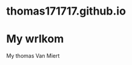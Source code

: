 # thomas171717.github.io

<!DOCTYPE html>
<html>
<head>
<title>Page Title</title>
</head>
<body>

<h1>My wrlkom</h1>
<p>My thomas Van Miert</p>

</body>
</html>
